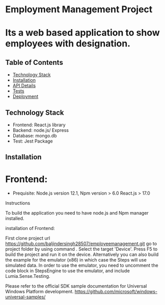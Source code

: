 # Employment Management Project

# Its a web based application to show employees with designation.

## Table of Contents

- [Technology Stack](#technologystack)
- [Installation](#installation)
- [API Details](#api)
- [Tests](#test)
- [Deployment](#deployment)

## Technology Stack
- Frontend: React.js library
- Backend: node.js/ Express
- Database: mongo.db
- Test: Jest Package

## Installation
# Frontend:
- Prequisite: Node.js version 12.1,
              Npm version > 6.0
              React.js > 17.0
              
Instructions 

To build the application you need to have node.js and Npm manager installed.

installation of Frontend:

First clone project url  https://github.com/baljindersingh28507/employeemanagement.git
go to project folder by using command .
Select the target 'Device'.
Press F5 to build the project and run it on the device.
Alternatively you can also build the example for the emulator (x86) in which case the Steps will use simulated data. In order to use the emulator, you need to uncomment the code block in StepsEngine to use the emulator, and include Lumia.Sense.Testing.

Please refer to the official SDK sample documentation for Universal Windows Platform development. https://github.com/microsoft/windows-universal-samples/

